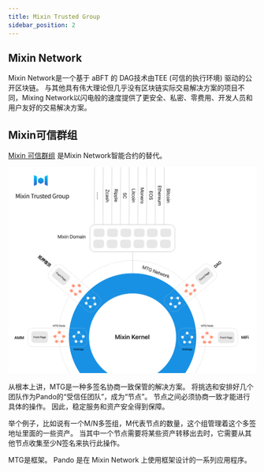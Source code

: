 ```yaml
---
title: Mixin Trusted Group
sidebar_position: 2
---
```


## Mixin Network

Mixin Network是一个基于 aBFT 的 DAG技术由TEE (可信的执行环境) 驱动的公开区块链。 与其他具有伟大理论但几乎没有区块链实际交易解决方案的项目不同，Mixing Network以闪电般的速度提供了更安全、私密、零费用、开发人员和用户友好的交易解决方案。

## Mixin可信群组

[Mixin 可信群组](https://developers.mixin.one/document/mainnet/mtg) 是Mixin Network智能合约的替代。

![](./assets/overview-architecture.svg)

从根本上讲，MTG是一种多签名协商一致保管的解决方案。 将挑选和安排好几个团队作为Pando的“受信任团队”，成为“节点”。 节点之间必须协商一致才能进行具体的操作。 因此，稳定服务和资产安全得到保障。

举个例子，比如说有一个M/N多签组，M代表节点的数量，这个组管理着这个多签地址里面的一些资产。 当其中一个节点需要将某些资产转移出去时，它需要从其他节点收集至少N签名来执行此操作。

MTG是框架。 Pando 是在 Mixin Network 上使用框架设计的一系列应用程序。

